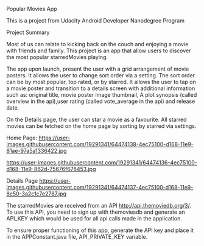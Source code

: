 Popular Movies App

This is a project from Udacity Android Developer Nanodegree Program


Project Summary

Most of us can relate to kicking back on the couch and enjoying a movie with friends and family.
This project is an app that allow users to discover the most popular starredMovies playing.

The app upon launch, present the user with a grid arrangement of movie posters. It allows the user
to change sort order via a setting. The sort order can be by most popular, top rated, or by starred.
It allows the user to tap on a movie poster and transition to a details screen with additional information such as:
original title, movie poster image thumbnail, A plot synopsis (called overview in the api),user rating
(called vote_average in the api) and release date.

On the Details page, the user can star a movie as a favourite. All starred movies can be fetched on the home page by
sorting by starred via settings.

Home Page:
https://user-images.githubusercontent.com/19291341/64474138-4ec75100-d168-11e9-81ae-97a5a1336422.jpg

https://user-images.githubusercontent.com/19291341/64474136-4ec75100-d168-11e9-862d-75676f678453.jpg

Details Page
https://user-images.githubusercontent.com/19291341/64474137-4ec75100-d168-11e9-8c50-3a2c1c7e2787.jpg


The starredMovies are received from an API http://api.themoviedb.org/3/. To use this API, you need to sign up with
themoviesdb and generate an API_KEY which would be used for all api calls made in the application.

To ensure proper functioning of this app, generate the API key and place it in the APPConstant.java file,
API_PRIVATE_KEY variable.








